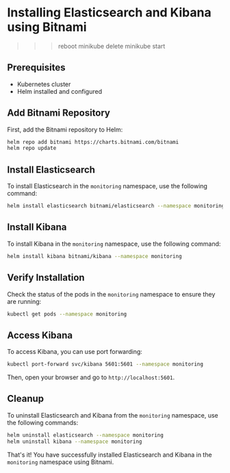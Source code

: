 # Installing Elasticsearch and Kibana using Bitnami
>>> reboot 
minikube delete
minikube start
## Prerequisites
- Kubernetes cluster
- Helm installed and configured

## Add Bitnami Repository
First, add the Bitnami repository to Helm:
```sh
helm repo add bitnami https://charts.bitnami.com/bitnami
helm repo update
```

## Install Elasticsearch
To install Elasticsearch in the `monitoring` namespace, use the following command:
```sh
helm install elasticsearch bitnami/elasticsearch --namespace monitoring
```

## Install Kibana
To install Kibana in the `monitoring` namespace, use the following command:
```sh
helm install kibana bitnami/kibana --namespace monitoring
```

## Verify Installation
Check the status of the pods in the `monitoring` namespace to ensure they are running:
```sh
kubectl get pods --namespace monitoring
```

## Access Kibana
To access Kibana, you can use port forwarding:
```sh
kubectl port-forward svc/kibana 5601:5601 --namespace monitoring
```
Then, open your browser and go to `http://localhost:5601`.

## Cleanup
To uninstall Elasticsearch and Kibana from the `monitoring` namespace, use the following commands:
```sh
helm uninstall elasticsearch --namespace monitoring
helm uninstall kibana --namespace monitoring
```

That's it! You have successfully installed Elasticsearch and Kibana in the `monitoring` namespace using Bitnami.
